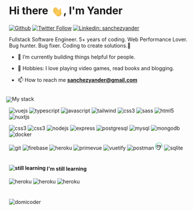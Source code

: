 <!-- https://github.com/domicoder/domicoder/blob/master/assets/hello.gif -->

# Hi there <img align="center" src="https://raw.githubusercontent.com/domicoder/domicoder/main/assets/hello.gif" width="35">, I'm Yander

[![Github](https://img.shields.io/github/followers/domicoder?label=Follow&style=social)](https://github.com/domicoder)
[![Twitter Follow](https://img.shields.io/twitter/follow/misteranmol?label=Follow)](https://twitter.com/intent/follow?screen_name=misteranmol)
[![Linkedin: sanchezyander](https://img.shields.io/badge/-domicoder-blue?style=flat-square&logo=Linkedin&logoColor=white&link=https://www.linkedin.com/in/sanchezyander/)](https://www.linkedin.com/in/sanchezyander/)

Fullstack Software Engineer. 5+ years of coding. Web Performance Lover. Bug hunter. Bug fixer. Coding to create solutions.💚

-   🔭 I’m currently building things helpful for people.

-   🏀 Hobbies: I love playing video games, read books and blogging.

-   📫 How to reach me **sanchezyander@gmail.com**

##

<!-- stack -->
<p align="left"><img align="center" style="margin-left:-8px;" src="https://media.giphy.com/media/v1.Y2lkPTc5MGI3NjExY3I1Mmd5ZTRuZXduMmZ1NDV6d21ueHlqc3E2dHVsdnZnbHh1aWVvZSZlcD12MV9pbnRlcm5hbF9naWZfYnlfaWQmY3Q9cw/9JJq5lC0Xz3XcDik9O/giphy.gif" width="30">My stack</p>
<p align="left"><img src="https://icongr.am/devicon/vuejs-original.svg" alt="vuejs" width="20" height="20"/> <img src="https://icongr.am/devicon/typescript-original.svg" alt="typescript" width="20" height="20"/> <img src="https://icongr.am/devicon/javascript-original.svg" alt="javascript" width="20" height="20"/> <img src="https://www.vectorlogo.zone/logos/tailwindcss/tailwindcss-icon.svg" alt="tailwind" width="20" height="20"/> <img src="https://icongr.am/devicon/css3-original-wordmark.svg" alt="css3" width="20" height="20"/> <img src="https://icongr.am/devicon/sass-original.svg" alt="sass" width="20" height="20"/> <img src="https://icongr.am/devicon/html5-original-wordmark.svg" alt="html5" width="20" height="20"/> <img src="https://www.vectorlogo.zone/logos/nuxtjs/nuxtjs-icon.svg" alt="nuxtjs" width="20" height="20"/></p>
<p align="left"><img src="https://icongr.am/devicon/python-original.svg" alt="css3" width="20" height="20"/> <img src="https://icongr.am/devicon/django-original.svg" alt="css3" width="20" height="20"/> <img src="https://icongr.am/devicon/nodejs-original-wordmark.svg" alt="nodejs" width="20" height="20"/> <img src="https://icongr.am/devicon/express-original-wordmark.svg" alt="express" width="20" height="20"/> <img src="https://icongr.am/devicon/postgresql-original-wordmark.svg" alt="postgresql" width="20" height="20"/> <img src="https://icongr.am/devicon/mysql-original-wordmark.svg" alt="mysql" width="20" height="20"/> <img src="https://icongr.am/devicon/mongodb-original-wordmark.svg" alt="mongodb" width="20" height="20"/> <img src="https://icongr.am/devicon/docker-original-wordmark.svg" alt="docker" width="20" height="20"/></p>
<p align="left">
<img src="https://www.vectorlogo.zone/logos/git-scm/git-scm-icon.svg" alt="git" width="20" height="20"/> <img src="https://www.vectorlogo.zone/logos/firebase/firebase-icon.svg" alt="firebase" width="20" height="20"/> <img src="https://www.vectorlogo.zone/logos/heroku/heroku-icon.svg" alt="heroku" width="20" height="20"/> <img src="https://raw.githubusercontent.com/dochne/wappalyzer/471c2fb0b093973c098bd1855b89c8cde4997479/src/images/icons/PrimeVue.svg" alt="primevue" width="20" height="20"/> <img src="https://raw.githubusercontent.com/dochne/wappalyzer/471c2fb0b093973c098bd1855b89c8cde4997479/src/images/icons/Vuetify.svg" alt="vuetify" width="20" height="20"/> <img src="https://www.vectorlogo.zone/logos/getpostman/getpostman-icon.svg" alt="postman" width="20" height="20"/> <img src="https://raw.githubusercontent.com/devicons/devicon/6910f0503efdd315c8f9b858234310c06e04d9c0/icons/cypressio/cypressio-original.svg" alt="cypressio" width="20" height="20"/> <img src="https://www.vectorlogo.zone/logos/sqlite/sqlite-icon.svg" alt="sqlite" width="20" height="20"/></p>

#

#### <img style="margin-top:-6px;" align="center" src="https://media.giphy.com/media/v1.Y2lkPTc5MGI3NjExdXVlaXdjZW9lZnF5MzZjMXVieGIydnNtYzYzdHM1eG85Y2o5N2htMiZlcD12MV9pbnRlcm5hbF9naWZfYnlfaWQmY3Q9cw/fRZAE0rCMKvGxQv4tK/giphy.gif" width="20" alt="still learning"> I'm still learning

<p align="left"><img src="https://img.shields.io/badge/-FFmpeg-007808?style=social&logo=ffmpeg&logoColor=0A7D12" alt="heroku" width="83" height="20"/> <img src="https://img.shields.io/badge/-Python-007808?style=social&logo=python&logoColor=0A7D12" alt="heroku" width="83" height="20"/> <img src="https://img.shields.io/badge/-Django-007808?style=social&logo=django&logoColor=0A7D12" alt="heroku" width="83" height="20"/></p>

#

<!-- Profile views -->
<p><p align="left"> <img src="https://komarev.com/ghpvc/?username=domicoder" alt="domicoder" /> </p></p>
